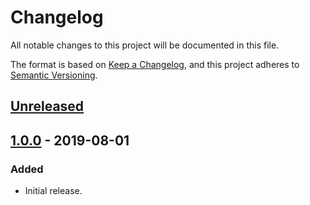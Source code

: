 # Changelog
All notable changes to this project will be documented in this file.

The format is based on [Keep a Changelog](https://keepachangelog.com/en/1.0.0/),
and this project adheres to [Semantic Versioning](https://semver.org/spec/v2.0.0.html).

## [Unreleased]

## [1.0.0] - 2019-08-01
### Added
- Initial release.

[Unreleased]: https://github.tools.digital.engie.com/GEM-Py/layaberr/compare/v1.0.0...HEAD
[1.0.0]: https://github.tools.digital.engie.com/GEM-Py/layaberr/releases/tag/v1.0.0
